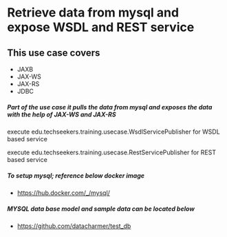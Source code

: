 # Retrieve data from mysql and expose WSDL and REST service

## This use case covers

* JAXB
* JAX-WS
* JAX-RS
* JDBC

##### Part of the use case it pulls the data from mysql and exposes the data with the help of JAX-WS and JAX-RS

execute edu.techseekers.training.usecase.WsdlServicePublisher for WSDL based service

execute edu.techseekers.training.usecase.RestServicePublisher for REST based service

##### To setup mysql; reference below docker image

* https://hub.docker.com/_/mysql/

##### MYSQL data base model and sample data can be located below

* https://github.com/datacharmer/test_db



